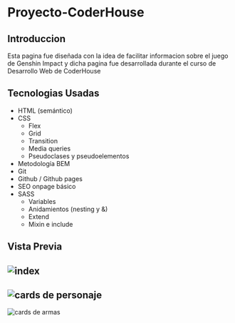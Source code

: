 # Proyecto-CoderHouse

## Introduccion

Esta pagina fue diseñada con la idea de facilitar informacion sobre el juego de Genshin Impact y dicha pagina fue desarrollada durante el curso de Desarrollo Web de CoderHouse


## Tecnologias Usadas

- HTML (semántico)
- CSS
    - Flex
    - Grid
    - Transition
    - Media queries
    - Pseudoclases y pseudoelementos
- Metodología BEM
- Git
- Github / Github pages
- SEO onpage básico
- SASS
    - Variables
    - Anidamientos (nesting y &)
    - Extend
    - Mixin e include

## Vista Previa

![index](https://user-images.githubusercontent.com/91066842/212515229-dd6b6a6a-9098-4bbc-894c-7a5d1f85317c.png)
---
![cards de personaje](https://user-images.githubusercontent.com/91066842/212515365-0bb97e19-0ba2-4415-a1cd-9567632cc4ba.png)
---
![cards de armas](https://user-images.githubusercontent.com/91066842/212515514-3658189e-1089-4f2b-ace9-27cd63fbdc35.png)
